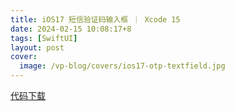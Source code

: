 ```yaml
---
title: iOS17 短信验证码输入框 ｜ Xcode 15
date: 2024-02-15 10:08:17+8
tags: [SwiftUI]
layout: post
cover:
  image: /vp-blog/covers/ios17-otp-textfield.jpg
---
```



<script setup>
import CodeSandbox from '@/components/InDoc/CodeSandbox.vue'
</script>

<CodeSandbox src="https://player.bilibili.com/player.html?aid=1500430979&bvid=BV15U421o75G&cid=1435887847&p=1"></CodeSandbox>

[代码下载](https://github.com/shenxiang11/CustomCodeInput)
